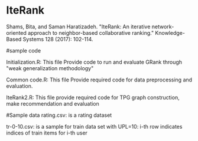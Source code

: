 # IteRank
Shams, Bita, and Saman Haratizadeh. "IteRank: An iterative network-oriented approach to neighbor-based collaborative ranking." Knowledge-Based Systems 128 (2017): 102-114.

#sample code

Initialization.R: This file Provide code to run and evaluate GRank through "weak generalization methodology"

Common code.R: This file Provide required code for data preprocessing and evaluation.

IteRank2.R: This file provide required code for TPG graph construction, make recommendation and evaluation

#Sample data rating.csv: is a rating dataset

tr-0-10.csv: is a sample for train data set with UPL=10: i-th row indicates indices of train items for i-th user
